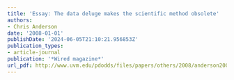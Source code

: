 ```yaml
---
title: 'Essay: The data deluge makes the scientific method obsolete'
authors:
- Chris Anderson
date: '2008-01-01'
publishDate: '2024-06-05T21:10:21.956853Z'
publication_types:
- article-journal
publication: '*Wired magazine*'
url_pdf: http://www.uvm.edu/pdodds/files/papers/others/2008/anderson2008a.pdf
---
```


